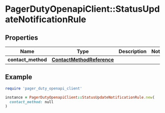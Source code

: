 # PagerDutyOpenapiClient::StatusUpdateNotificationRule

## Properties

| Name | Type | Description | Notes |
| ---- | ---- | ----------- | ----- |
| **contact_method** | [**ContactMethodReference**](ContactMethodReference.md) |  |  |

## Example

```ruby
require 'pager_duty_openapi_client'

instance = PagerDutyOpenapiClient::StatusUpdateNotificationRule.new(
  contact_method: null
)
```


